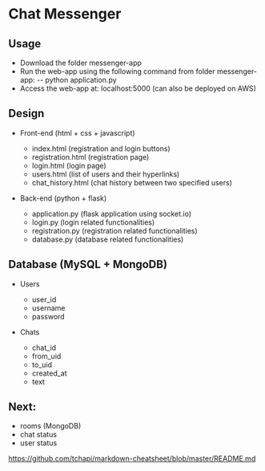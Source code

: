 
# Chat Messenger

## Usage
- Download the folder messenger-app
- Run the web-app using the following command from folder messenger-app: 
      -- python application.py
- Access the web-app at: localhost:5000 (can also be deployed on AWS)

## Design

* Front-end (html + css + javascript) 
    * index.html (registration and login buttons)
    * registration.html (registration page)
    * login.html (login page)
    * users.html (list of users and their hyperlinks)
    * chat_history.html (chat history between two specified users)

* Back-end (python + flask)
    * application.py (flask application using socket.io)
    * login.py (login related functionalities)
    * registration.py (registration related functionalities)
    * database.py (database related functionalities)


## Database (MySQL + MongoDB)
* Users
    * user_id
    * username
    * password

* Chats
    * chat_id
    * from_uid
    * to_uid
    * created_at
    * text


## Next:
- rooms (MongoDB)
- chat status
- user status
  

https://github.com/tchapi/markdown-cheatsheet/blob/master/README.md  

